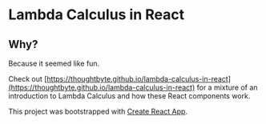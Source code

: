 # Lambda Calculus in React

## Why?

Because it seemed like fun.

Check out [https://thoughtbyte.github.io/lambda-calculus-in-react](https://thoughtbyte.github.io/lambda-calculus-in-react) for a mixture of an introduction to Lambda Calculus and how these React components work.

This project was bootstrapped with [Create React App](https://github.com/facebook/create-react-app).
